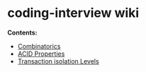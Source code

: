 # coding-interview wiki

**Contents:**
- [Combinatorics](docs/combinatorics.md)
- [ACID Properties](docs/acid.md)
- [Transaction isolation Levels](docs/transaction-isolation-levels.md)